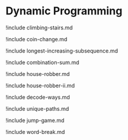 # Dynamic Programming

!include climbing-stairs.md

!include coin-change.md

!include longest-increasing-subsequence.md

!include combination-sum.md

!include house-robber.md

!include house-robber-ii.md

!include decode-ways.md

!include unique-paths.md

!include jump-game.md

!include word-break.md

